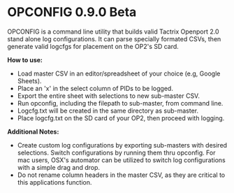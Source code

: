 # OPCONFIG 0.9.0 Beta
OPCONFIG is a command line utility that builds valid Tactrix Openport 2.0 stand alone log configurations. It can parse specially formated CSVs, then generate valid logcfgs for placement on the OP2's SD card.

**How to use:**
* Load master CSV in an editor/spreadsheet of your choice (e.g, Google Sheets).
* Place an 'x' in the select column of PIDs to be logged.
* Export the entire sheet with selections to new sub-master CSV.
* Run opconfig, including the filepath to sub-master, from command line.
* Logcfg.txt will be created in the same directory as sub-master.
* Place logcfg.txt on the SD card of your OP2, then proceed with logging.

**Additional Notes:**
* Create custom log configurations by exporting sub-masters with desired selections. Switch configurations by running them thru opconfig. For mac users, OSX's automator can be utilized to switch log configurations with a simple drag and drop.
* Do not rename column headers in the master CSV, as they are critical to this applications function.

